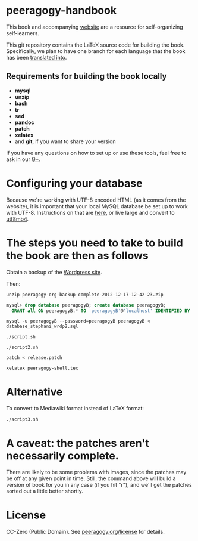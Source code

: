 peeragogy-handbook
==================

This book and accompanying [website](http://peeragogy.org) are a
resource for self-organizing self-learners.

This git repository contains the LaTeX source code for building the
book.  Specifically, we plan to have one branch for each language that
the book has been [translated into](http://peeragogy.net).

## Requirements for building the book locally

* **mysql** 
* **unzip**
* **bash**
* **tr**
* **sed**
* **pandoc**
* **patch**
* **xelatex**
* and **git**, if you want to share your version

If you have any questions on how to set up or use these tools, feel
free to ask in our
[G+](https://plus.google.com/communities/107386162349686249470).

# Configuring your database

Because we're working with UTF-8 encoded HTML (as it comes from the
website), it is important that your local MySQL database be set up to
work with UTF-8.  Instructions on that are
[here](http://cameronyule.com/2008/07/configuring-mysql-to-use-utf-8/),
or live large and convert to
[utf8mb4](http://mathiasbynens.be/notes/mysql-utf8mb4).

# The steps you need to take to build the book are then as follows

Obtain a backup of the [Wordpress site](http://peeragogy.org).

Then:

```
unzip peeragogy-org-backup-complete-2012-12-17-12-42-23.zip
```

```sql
mysql> drop database peeragogyB; create database peeragogyB;
  GRANT all ON peeragogyB.* TO 'peeragogyB'@'localhost' IDENTIFIED BY 'peeragogyB';
```

```
mysql -u peeragogyB --password=peeragogyB peeragogyB < database_stephani_wrdp2.sql 
```

```
./script.sh
```

```
./script2.sh
```

```
patch < release.patch
```

```
xelatex peeragogy-shell.tex
```

# Alternative

To convert to Mediawiki format instead of LaTeX format:

```
./script3.sh
```

# A caveat: the patches aren't necessarily complete.

There are likely to be some problems with images, since the patches
may be off at any given point in time.  Still, the command above will
build a version of book for you in any case (if you hit "r"), and
we'll get the patches sorted out a little better shortly.

# License

CC-Zero (Public Domain).  See
[peeragogy.org/license](http://peeragogy.org/license) for details.

